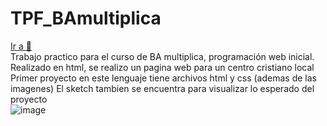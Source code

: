 # TPF_BAmultiplica
<a href="/layout.html">Ir a 📄 </a> 
</br>
Trabajo practico para el curso de BA multiplica, programación web inicial.
Realizado en html, se realizo un pagina web para un centro cristiano local
Primer proyecto en este lenguaje tiene archivos html y css (ademas de las imagenes)
El sketch tambien se encuentra para visualizar lo esperado del proyecto
</br>
![image](https://github.com/abrissonhold/TPF_BAmultiplica/assets/119900922/533ab457-ee27-4ffe-b2f1-17f9e45fe71e)